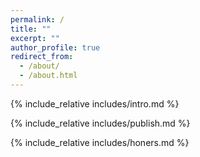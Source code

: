 ```yaml
---
permalink: /
title: ""
excerpt: ""
author_profile: true
redirect_from: 
  - /about/
  - /about.html
---
```


{% include_relative includes/intro.md %}



{% include_relative includes/publish.md %}

{% include_relative includes/honers.md %}

